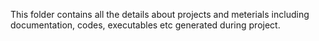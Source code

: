 This folder contains all the details about projects and meterials including documentation, codes, executables etc generated during project.
